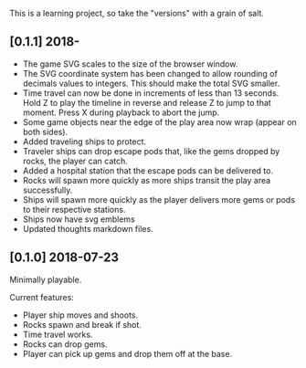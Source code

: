 
This is a learning project, so take the "versions" with a grain of salt.


## [0.1.1] 2018-

* The game SVG scales to the size of the browser window.
* The SVG coordinate system has been changed to allow rounding of decimals values to integers.  This should make the total SVG smaller.
* Time travel can now be done in increments of less than 13 seconds.  Hold Z to play the timeline in reverse and release Z to jump to that moment.  Press X during playback to abort the jump.
* Some game objects near the edge of the play area now wrap (appear on both sides).
* Added traveling ships to protect.
* Traveler ships can drop escape pods that, like the gems dropped by rocks, the player can catch.
* Added a hospital station that the escape pods can be delivered to.
* Rocks will spawn more quickly as more ships transit the play area successfully.
* Ships will spawn more quickly as the player delivers more gems or pods to their respective stations.
* Ships now have svg emblems
* Updated thoughts markdown files.


## [0.1.0] 2018-07-23

Minimally playable.

Current features:
* Player ship moves and shoots.
* Rocks spawn and break if shot.
* Time travel works.
* Rocks can drop gems.
* Player can pick up gems and drop them off at the base.

